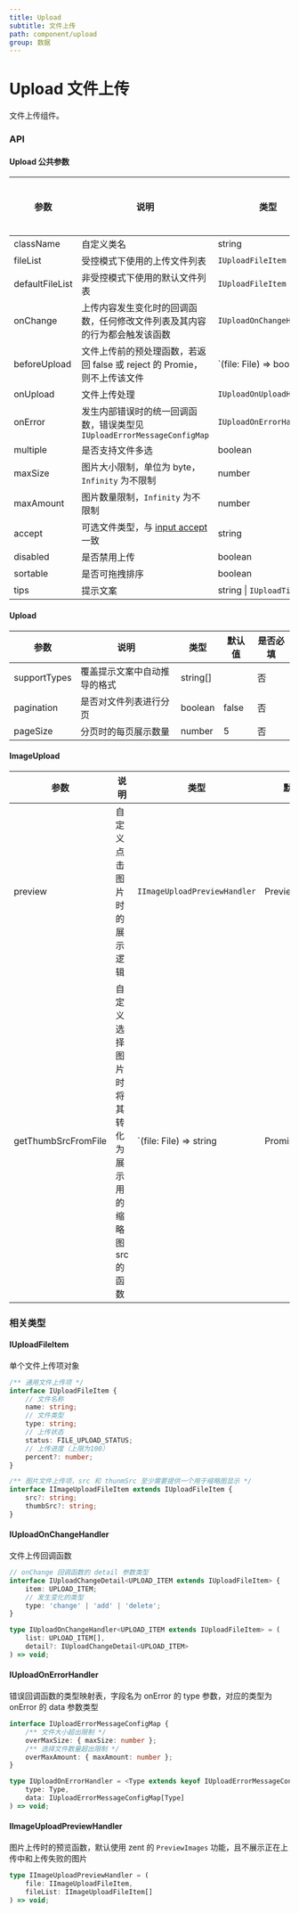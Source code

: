 ```yaml
---
title: Upload
subtitle: 文件上传
path: component/upload
group: 数据
---
```


# Upload 文件上传

文件上传组件。

### API

#### Upload 公共参数

| 参数            | 说明                                                                                                              | 类型                                      | 默认值     | 是否必填 |
| --------------- | ----------------------------------------------------------------------------------------------------------------- | ----------------------------------------- | ---------- | -------- |
| className       | 自定义类名                                                                                                        | string                                    |            | 否       |
| fileList        | 受控模式下使用的上传文件列表                                                                                      | `IUploadFileItem`                         |            | 否       |
| defaultFileList | 非受控模式下使用的默认文件列表                                                                                    | `IUploadFileItem`                         |            | 否       |
| onChange        | 上传内容发生变化时的回调函数，任何修改文件列表及其内容的行为都会触发该函数                                        | `IUploadOnChangeHandler`                  |            | 是       |
| beforeUpload    | 文件上传前的预处理函数，若返回 false 或 reject 的 Promie，则不上传该文件                                          | `(file: File) => boolean | Promise<void>` |            | 否       |
| onUpload        | 文件上传处理                                                                                                      | `IUploadOnUploadHandler`                  |            | 是       |
| onError         | 发生内部错误时的统一回调函数，错误类型见 `IUploadErrorMessageConfigMap`                                           | `IUploadOnErrorHandler`                   | 否         |
| multiple        | 是否支持文件多选                                                                                                  | boolean                                   | false      | 否       |
| maxSize         | 图片大小限制，单位为 byte，`Infinity` 为不限制                                                                    | number                                    | `Infinity` | 否       |
| maxAmount       | 图片数量限制，`Infinity` 为不限制                                                                                 | number                                    | `Infinity` | 否       |
| accept          | 可选文件类型，与 [input accept](https://developer.mozilla.org/en-US/docs/Web/HTML/Element/input/file#accept) 一致 | string                                    |            | 否       |
| disabled        | 是否禁用上传                                                                                                      | boolean                                   |            | 否       |
| sortable        | 是否可拖拽排序                                                                                                    | boolean                                   | false      | 否       |
| tips            | 提示文案                                                                                                          | string \| `IUploadTipsFunc`               |            | 否       |

#### Upload

| 参数         | 说明                         | 类型     | 默认值 | 是否必填 |
| ------------ | ---------------------------- | -------- | ------ | -------- |
| supportTypes | 覆盖提示文案中自动推导的格式 | string[] |        | 否       |
| pagination   | 是否对文件列表进行分页       | boolean  | false  | 否       |
| pageSize     | 分页时的每页展示数量         | number   | 5      | 否       |

#### ImageUpload

| 参数                | 说明                                                | 类型                                       | 默认值          | 是否必填 |
| ------------------- | --------------------------------------------------- | ------------------------------------------ | --------------- | -------- |
| preview             | 自定义点击图片时的展示逻辑                          | `IImageUploadPreviewHandler`               | PreviewImages   | 否       |
| getThumbSrcFromFile | 自定义选择图片时将其转化为展示用的缩略图 src 的函数 | `(file: File) => string | Promise<string>` | FileReader 实现 | 否       |

### 相关类型

#### IUploadFileItem

单个文件上传项对象

```ts
/** 通用文件上传项 */
interface IUploadFileItem {
	// 文件名称
	name: string;
	// 文件类型
	type: string;
	// 上传状态
	status: FILE_UPLOAD_STATUS;
	// 上传进度（上限为100）
	percent?: number;
}

/** 图片文件上传项，src 和 thunmSrc 至少需要提供一个用于缩略图显示 */
interface IImageUploadFileItem extends IUploadFileItem {
	src?: string;
	thumbSrc?: string;
}
```

#### IUploadOnChangeHandler

文件上传回调函数

```ts
// onChange 回调函数的 detail 参数类型
interface IUploadChangeDetail<UPLOAD_ITEM extends IUploadFileItem> {
	item: UPLOAD_ITEM;
	// 发生变化的类型
	type: 'change' | 'add' | 'delete';
}

type IUploadOnChangeHandler<UPLOAD_ITEM extends IUploadFileItem> = (
	list: UPLOAD_ITEM[],
	detail?: IUploadChangeDetail<UPLOAD_ITEM>
) => void;
```

#### IUploadOnErrorHandler

错误回调函数的类型映射表，字段名为 onError 的 type 参数，对应的类型为 onError 的 data 参数类型

```ts
interface IUploadErrorMessageConfigMap {
	/** 文件大小超出限制 */
	overMaxSize: { maxSize: number };
	/** 选择文件数量超出限制 */
	overMaxAmount: { maxAmount: number };
}

type IUploadOnErrorHandler = <Type extends keyof IUploadErrorMessageConfigMap>(
	type: Type,
	data: IUploadErrorMessageConfigMap[Type]
) => void;
```

#### IImageUploadPreviewHandler

图片上传时的预览函数，默认使用 zent 的 `PreviewImages` 功能，且不展示正在上传中和上传失败的图片

```ts
type IImageUploadPreviewHandler = (
	file: IImageUploadFileItem,
	fileList: IImageUploadFileItem[]
) => void;
```
